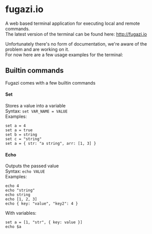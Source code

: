# fugazi.io 

A web based terminal application for executing local and remote commands.  
The latest version of the terminal can be found here: http://fugazi.io

Unfortunately there's no form of documentation, we're aware of the problem and are working on it.  
For now here are a few usage examples for the terminal:

## Builtin commands
Fugazi comes with a few builtin commands

#### Set
Stores a value into a variable  
Syntax: `set VAR_NAME = VALUE`  
Examples:
```
set a = 4
set a = true
set b = string
set c = "string"
set a = { str: "a string", arr: [1, 3] }
```

#### Echo
Outputs the passed value  
Syntax: `echo VALUE`  
Examples:
```
echo 4
echo "string"
echo string
echo [1, 2, 3]
echo { key: "value", "key2": 4 }
```
With variables:
```
set a = [1, "str", { key: value }]
echo $a
```
